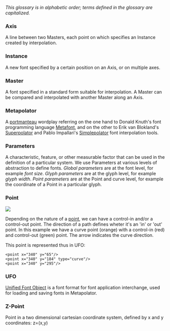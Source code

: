 _This glossary is in alphabetic order; terms defined in the glossary are capitalized._

### Axis

A line between two Masters, each point on which specifies an Instance created by interpolation.

### Instance

A new font specified by a certain position on an Axis, or on multiple axes.

### Master

A font specified in a standard form suitable for interpolation. A Master can be compared and interpolated with another Master along an Axis.

### Metapolator

A [portmanteau](http://en.wikipedia.org/wiki/Portmanteau) wordplay referring on the one hand to Donald Knuth's font programming language [Metafont](http://en.wikipedia.org/wiki/Metafont), and on the other to Erik van Blokland's [Superpolator](http://superpolator.com/) and Pablo Impallari's [Simplepolator](http://www.impallari.com/projects/overview/simplepolator) font interpolation tools.

### Parameters

A characteristic, feature, or other measurable factor that can be used in the definition of a particular system. We use Parameters at various levels of abstraction to define fonts. _Global parameters_ are at the font level, for example _font size_. _Glyph parameters_ are at the glyph level, for example _glyph width_. _Point parameters_ are at the Point and curve level, for example the coordinate of a Point in a particular glyph.

### Point

![
](https://raw.github.com/metapolator/metapolator/gh-pages/images/curve.png)

Depending on the nature of a [point](http://unifiedfontobject.org/versions/ufo1/glif.html), we can have a control-in and/or a control-out point. The direction of a path defines wheter it's an 'in' or 'out' point. In this example we have a curve point (orange) with a control-in (red) and control-out (green) point. The arrow indicates the curve direction.

This point is represented thus in UFO:

```
<point x="340" y="65"/>
<point x="340" y="184" type="curve"/>
<point x="340" y="295"/>
```

### UFO

[Unified Font Object](http://unifiedfontobject.org/) is a font format for font application interchange, used for loading and saving fonts in Metapolator.

### Z-Point
Point in a two dimensional cartesian coordinate system, defined by x and y coordinates:
z=(x,y)